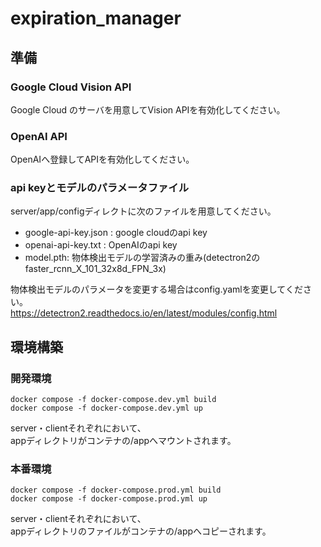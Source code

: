 # expiration_manager

## 準備
### Google Cloud Vision API
Google Cloud のサーバを用意してVision APIを有効化してください。

### OpenAI API
OpenAIへ登録してAPIを有効化してください。

### api keyとモデルのパラメータファイル
server/app/configディレクトに次のファイルを用意してください。
- google-api-key.json : google cloudのapi key
- openai-api-key.txt : OpenAIのapi key
- model.pth: 物体検出モデルの学習済みの重み(detectron2のfaster_rcnn_X_101_32x8d_FPN_3x)

物体検出モデルのパラメータを変更する場合はconfig.yamlを変更してください。  
https://detectron2.readthedocs.io/en/latest/modules/config.html

## 環境構築
### 開発環境
```
docker compose -f docker-compose.dev.yml build
docker compose -f docker-compose.dev.yml up
```
server・clientそれぞれにおいて、  
appディレクトリがコンテナの/appへマウントされます。

### 本番環境
```
docker compose -f docker-compose.prod.yml build
docker compose -f docker-compose.prod.yml up
```
server・clientそれぞれにおいて、  
appディレクトリのファイルがコンテナの/appへコピーされます。
